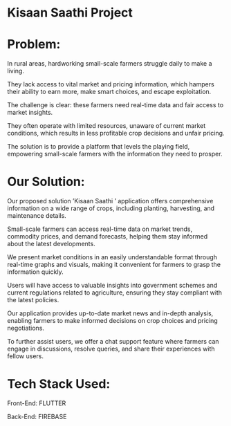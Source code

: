 # Kisaan Saathi Project


# Problem:
In rural areas, hardworking small-scale farmers struggle daily to make a living.

They lack access to vital market and pricing information, which hampers their ability to earn more, make smart choices, and escape exploitation. 

The challenge is clear: these farmers need real-time data and fair access to market insights. 

They often operate with limited resources, unaware of current market conditions, which results in less profitable crop decisions and unfair pricing. 

The solution is to provide a platform that levels the playing field, empowering small-scale farmers with the information they need to prosper.

# Our Solution:
Our proposed solution ’Kisaan Saathi ’ application offers comprehensive information on a wide range of crops, including planting, harvesting, and maintenance details.

Small-scale farmers can access real-time data on market trends, commodity prices, and demand forecasts, helping them stay informed about the latest developments.

We present market conditions in an easily understandable format through real-time graphs and visuals, making it convenient for farmers to grasp the information quickly.

Users will have access to valuable insights into government schemes and current regulations related to agriculture, ensuring they stay compliant with the latest policies.

Our application provides up-to-date market news and in-depth analysis, enabling farmers to make informed decisions on crop choices and pricing negotiations.

To further assist users, we offer a chat support feature where farmers can engage in discussions, resolve queries, and share their experiences with fellow users.

# Tech Stack Used:
Front-End: FLUTTER

Back-End: FIREBASE
